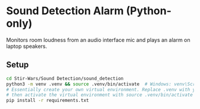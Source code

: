 # Sound Detection Alarm (Python-only)

Monitors room loudness from an audio interface mic and plays an alarm on laptop speakers.

## Setup
```bash
cd Stir-Wars/Sound Detection/sound_detection
python3 -m venv .venv && source .venv/bin/activate  # Windows: venv\Scripts\activate. 
# Essentially create your own virtual environment. Replace .venv with your preferred environment name
# then activate the virtual environment with source .venv/bin/activate as you see above. Again remember to replace .venv with your name.
pip install -r requirements.txt